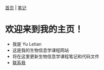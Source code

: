 [首页](/index.md) | [笔记](/note)
# 欢迎来到我的主页！

- 我是 Yu Letian
- 这是我的生物信息学课程网站
- 将在这里更新生物信息学课程笔记和代码文件
- [联系我](yult24@mails.tsinghua.edu.cn)
